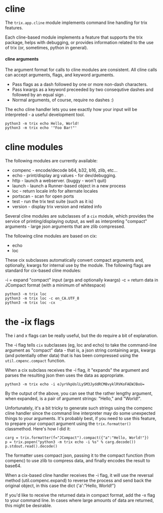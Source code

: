 
# cline

The `trix.app.cline` module implements command line handling for 
trix features.

Each cline-based module implements a feature that supports the trix
package, helps with debugging, or provides information related to 
the use of trix (or, sometimes, python in general).


#### cline arguments

The argument format for calls to cline modules are consistent. All
cline calls can accept arguments, flags, and keyword arguments. 

 - Pass flags as a dash followed by one or more non-dash characters.
 - Pass kwargs as a keyword preceeded by two consequtive dashes and 
   followed by an equal sign .
 - Normal arguments, of course, require no dashes :)

The echo cline handler lets you see exactly how your input will be
interpreted - a useful development tool. 

```
python3 -m trix echo Hello, World!
python3 -m trix echo '"Foo Bar!"'

```


# cline modules

The following modules are currently available:

  * compenc  - encode/decode b64, b32, b16, zlib, etc...
  * echo     - print/display arg values - for dev/debugging.
  * http     - launch a webserver. (buggy - won't quit)
  * launch   - launch a Runner-based object in a new process
  * loc      - return locale info for alternate locales
  * portscan - scan for open ports
  * test     - run the trix test suite (such as it is)
  * version  - display trix version and related info


Several cline modules are subclasses of a `cix` module, which provides
the service of printing/displaying output, as well as interpreting
"compact" arguments - large json arguments that are zlib compressed.

The following cline modules are based on cix:
 * echo
 * loc

These cix subclasses automatically convert compact arguments and,
optionally, kwargs for internal use by the module. The following
flags are standard for cix-based cline modules:
 
 -i = expand "compact" input (args and optionally kwargs)
 -c = return data in JCompact format (with a minimum of whitespace)

```
python3 -m trix loc
python3 -m trix loc -c en_CA.UTF_8
python3 -m trix loc -cx

```


# the -ix flags

The i and x flags can be really useful, but the do require a bit of
explanation.

The -i flag tells `cix` subclasses (eg, loc and echo) to take the
command-line argument as "compact" data - that is, a json string
containing args, kwargs (and potentially other data) that is has been
compressed using the `util.cmpenc.compact` function.

When a cix subclass receives the -i flag, it "expands" the argument
and parses the resulting json then uses the data as appropriate.

```
python3 -m trix echo -i eJyrVkpUslLySM3JyddRCM8vyklRVKoFAEWJBoU=

```

By the output of the above, you can see that the rather lengthy
argument, when expanded, is a pair of argument strings: "Hello," and 
"World!".

Unfortunately, it's a bit tricky to generate such strings using the
compenc cline handler since the command line interpreter may do some
unexpected things to your arguments. It's probably best, if you need
to use this feature, to prepare your compact argument using the
`trix.formatter()` classmethod. Here's how I did it:

```
carg = trix.formatter(f="JCompact").compact({"a":"Hello, World!"})
p = trix.popen("python3 -m trix echo -i %s" % carg.decode())
p.stdout.read().decode()

```

The formatter uses compact json, passing it to the compact function 
(from compenc) to use zlib to compress data, and finally encodes the 
result to base64.

When a cix-based cline handler receives the -i flag, it will use the
reversal method (util.compenc.expand) to reverse the process and send
back the original object, in this case the dict {'a':"Hello, World!"}

If you'd like to receive the returned data in compact format, add the
-x flag to your command line. In cases where large amounts of data
are returned, this might be desirable.

